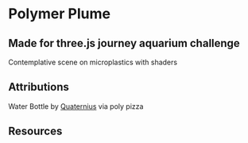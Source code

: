 # Polymer Plume

## Made for three.js journey aquarium challenge

Contemplative scene on microplastics with shaders

## Attributions

Water Bottle by [Quaternius](https://poly.pizza/m/KpxDpidn1Z) via poly pizza

## Resources
